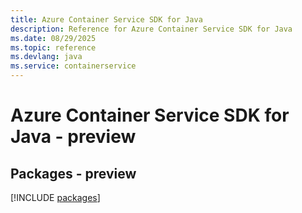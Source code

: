 ```yaml
---
title: Azure Container Service SDK for Java
description: Reference for Azure Container Service SDK for Java
ms.date: 08/29/2025
ms.topic: reference
ms.devlang: java
ms.service: containerservice
---
```

# Azure Container Service SDK for Java - preview
## Packages - preview
[!INCLUDE [packages](container-service-index.md)]